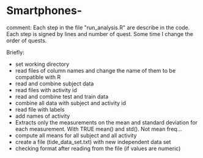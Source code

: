 Smartphones-
============

comment: 
Each step in the file "run_analysis.R" are describe in the code. Each step is signed by lines and number of quest. Some time I change the order of quests. 

Briefly:
- set working directory
- read files of column names and change the name of them to be compatible with R
- read and combine subject data
- read files with activity id
- read and combine test and train data
- combine all data with subject and activity id 
- read file with labels
- add names of activity
- Extracts only the measurements on the mean and standard deviation for each measurement. With TRUE mean() and std(). Not mean freq...
- compute all means for all subject and all activity
- create a file (tide_data_set.txt) with new independent data set
- checking format after reading from the file (if values are numeric)
